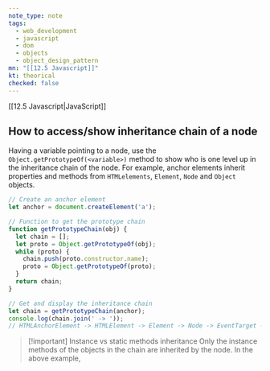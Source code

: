 ```yaml
---
note_type: note
tags:
  - web_development
  - javascript
  - dom
  - objects
  - object_design_pattern
mn: "[[12.5 Javascript]]"
kt: theorical
checked: false
---
```

[[12.5 Javascript|JavaScript]]


## How to access/show inheritance chain of a node
Having a variable pointing to a node, use the `Object.getPrototypeOf(<variable>)` method to show who is one level up in the inheritance chain of the node. For example, anchor elements inherit properties and methods from `HTMLelements`, `Element`, `Node` and `Object` objects. 

```js
// Create an anchor element
let anchor = document.createElement('a');

// Function to get the prototype chain
function getPrototypeChain(obj) {
  let chain = [];
  let proto = Object.getPrototypeOf(obj);
  while (proto) {
    chain.push(proto.constructor.name);
    proto = Object.getPrototypeOf(proto);
  }
  return chain;
}

// Get and display the inheritance chain
let chain = getPrototypeChain(anchor);
console.log(chain.join(' -> '));
// HTMLAnchorElement -> HTMLElement -> Element -> Node -> EventTarget -> Object
```

>[!important] Instance vs static methods inheritance
>Only the instance methods of the objects in the chain are inherited by the node. In the above example, 
